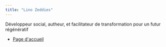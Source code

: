 ```yaml
---
title: "Lino Zeddies"
---
```


Développeur social, autheur, et facilitateur de transformation pour un futur régénératif

- [Page d'accueil](https://linozeddies.de/)

